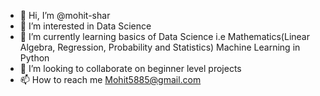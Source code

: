 - 👋 Hi, I’m @mohit-shar
- 👀 I’m interested in Data Science
- 🌱 I’m currently learning basics of Data Science i.e Mathematics(Linear Algebra, Regression, Probability and Statistics) Machine Learning in Python
- 💞️ I’m looking to collaborate on beginner level projects
- 📫 How to reach me Mohit5885@gmail.com

<!---
mohit-shar/mohit-shar is a ✨ special ✨ repository because its `README.md` (this file) appears on your GitHub profile.
You can click the Preview link to take a look at your changes.
--->
